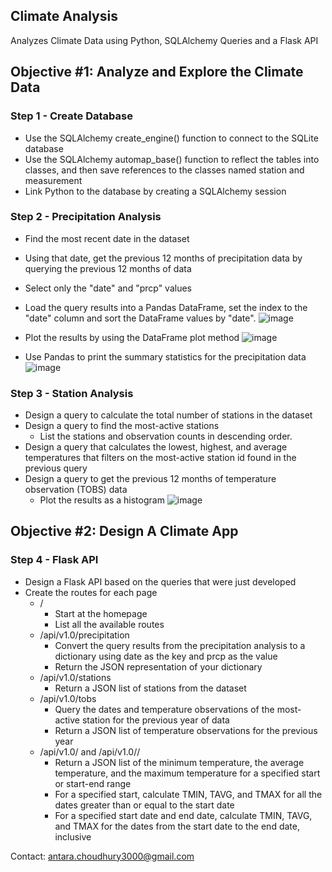 ## Climate Analysis
Analyzes Climate Data using Python, SQLAlchemy Queries and a Flask API

## Objective #1: Analyze and Explore the Climate Data
### Step 1 - Create Database
- Use the SQLAlchemy create_engine() function to connect to the SQLite database
- Use the SQLAlchemy automap_base() function to reflect the tables into classes, and then save references to the classes named station and measurement
- Link Python to the database by creating a SQLAlchemy session
### Step 2 - Precipitation Analysis
- Find the most recent date in the dataset
- Using that date, get the previous 12 months of precipitation data by querying the previous 12 months of data
- Select only the "date" and "prcp" values
- Load the query results into a Pandas DataFrame, set the index to the "date" column and sort the DataFrame values by "date".
![image](https://github.com/antara2022/climate-analysis/assets/112270155/44f097ab-8277-4a73-b35b-dbd94738016b)

- Plot the results by using the DataFrame plot method
![image](https://github.com/antara2022/climate-analysis/assets/112270155/afcb80d1-c447-48b0-9484-d18567906cee)

- Use Pandas to print the summary statistics for the precipitation data
![image](https://github.com/antara2022/climate-analysis/assets/112270155/c3affa96-6798-4c84-a2a2-b6a25b6a0051)

### Step 3 - Station Analysis
- Design a query to calculate the total number of stations in the dataset
- Design a query to find the most-active stations
  - List the stations and observation counts in descending order.
- Design a query that calculates the lowest, highest, and average temperatures that filters on the most-active station id found in the previous query
- Design a query to get the previous 12 months of temperature observation (TOBS) data
  - Plot the results as a histogram
![image](https://github.com/antara2022/climate-analysis/assets/112270155/22359c6f-91ce-4519-aca6-49b8ec231236)

## Objective #2: Design A Climate App
### Step 4 - Flask API
- Design a Flask API based on the queries that were just developed
- Create the routes for each page
  - /
    - Start at the homepage
    - List all the available routes
  - /api/v1.0/precipitation
    - Convert the query results from the precipitation analysis to a dictionary using date as the key and prcp as the value
    - Return the JSON representation of your dictionary
  - /api/v1.0/stations
    - Return a JSON list of stations from the dataset
  - /api/v1.0/tobs
    - Query the dates and temperature observations of the most-active station for the previous year of data
    - Return a JSON list of temperature observations for the previous year
  - /api/v1.0/ and /api/v1.0//
    - Return a JSON list of the minimum temperature, the average temperature, and the maximum temperature for a specified start or start-end range
    - For a specified start, calculate TMIN, TAVG, and TMAX for all the dates greater than or equal to the start date
    - For a specified start date and end date, calculate TMIN, TAVG, and TMAX for the dates from the start date to the end date, inclusive

Contact: antara.choudhury3000@gmail.com
